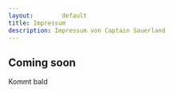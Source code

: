 ```yaml
---
layout:        default
title: Impressum
description: Impressum von Captain Sauerland
---
```


## Coming soon

Kommt bald
